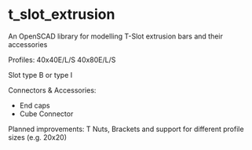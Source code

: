 # t_slot_extrusion
An OpenSCAD library for modelling T-Slot extrusion bars and their accessories

Profiles:
40x40E/L/S
40x80E/L/S

Slot type B or type I

Connectors & Accessories:
- End caps
- Cube Connector

Planned improvements: T Nuts, Brackets and support for different profile sizes (e.g. 20x20)